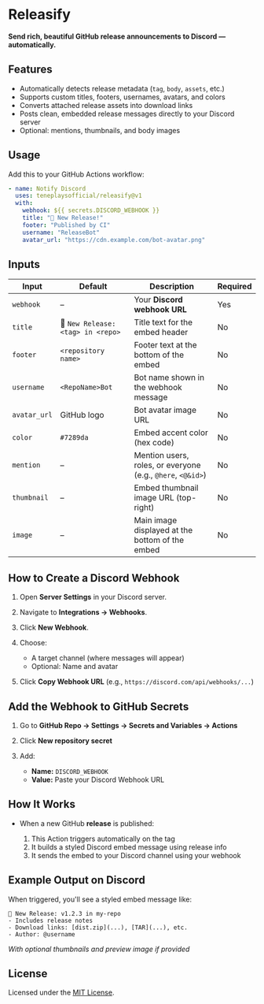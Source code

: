 # Releasify

**Send rich, beautiful GitHub release announcements to Discord — automatically.**

## Features

- Automatically detects release metadata (`tag`, `body`, `assets`, etc.)
- Supports custom titles, footers, usernames, avatars, and colors
- Converts attached release assets into download links
- Posts clean, embedded release messages directly to your Discord server
- Optional: mentions, thumbnails, and body images

## Usage

Add this to your GitHub Actions workflow:

```yaml
- name: Notify Discord
  uses: teneplaysofficial/releasify@v1
  with:
    webhook: ${{ secrets.DISCORD_WEBHOOK }}
    title: "🚀 New Release!"
    footer: "Published by CI"
    username: "ReleaseBot"
    avatar_url: "https://cdn.example.com/bot-avatar.png"
```

## Inputs

| Input        | Default                           | Description                                                 | Required |
| ------------ | --------------------------------- | ----------------------------------------------------------- | -------- |
| `webhook`    | –                                 | Your **Discord webhook URL**                                | Yes      |
| `title`      | 🚀 `New Release: <tag> in <repo>` | Title text for the embed header                             | No       |
| `footer`     | `<repository name>`               | Footer text at the bottom of the embed                      | No       |
| `username`   | `<RepoName>Bot`                   | Bot name shown in the webhook message                       | No       |
| `avatar_url` | GitHub logo                       | Bot avatar image URL                                        | No       |
| `color`      | `#7289da`                         | Embed accent color (hex code)                               | No       |
| `mention`    | –                                 | Mention users, roles, or everyone (e.g., `@here`, `<@&id>`) | No       |
| `thumbnail`  | –                                 | Embed thumbnail image URL (top-right)                       | No       |
| `image`      | –                                 | Main image displayed at the bottom of the embed             | No       |

## How to Create a Discord Webhook

1. Open **Server Settings** in your Discord server.
2. Navigate to **Integrations → Webhooks**.
3. Click **New Webhook**.
4. Choose:

   - A target channel (where messages will appear)
   - Optional: Name and avatar

5. Click **Copy Webhook URL** (e.g., `https://discord.com/api/webhooks/...`)

## Add the Webhook to GitHub Secrets

1. Go to **GitHub Repo → Settings → Secrets and Variables → Actions**
2. Click **New repository secret**
3. Add:

   - **Name:** `DISCORD_WEBHOOK`
   - **Value:** Paste your Discord Webhook URL

## How It Works

- When a new GitHub **release** is published:

  1. This Action triggers automatically on the tag
  2. It builds a styled Discord embed message using release info
  3. It sends the embed to your Discord channel using your webhook

## Example Output on Discord

When triggered, you'll see a styled embed message like:

```
🚀 New Release: v1.2.3 in my-repo
- Includes release notes
- Download links: [dist.zip](...), [TAR](...), etc.
- Author: @username
```

_With optional thumbnails and preview image if provided_

## License

Licensed under the [MIT License](./LICENSE).
